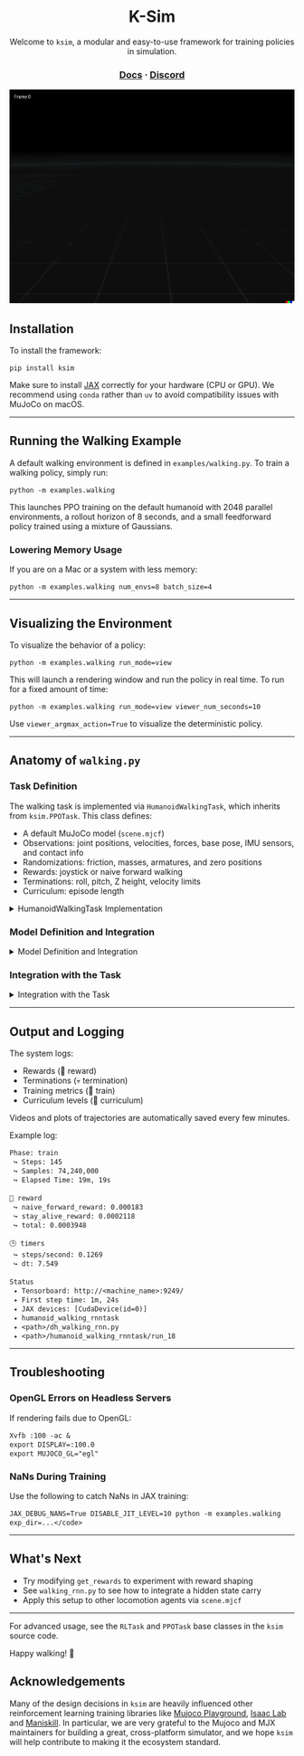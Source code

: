 <div align="center">
<h1>K-Sim</h1>
<p>Welcome to <code>ksim</code>, a modular and easy-to-use framework for training policies in simulation.</p>
<h3>
  <a href="https://url.kscale.dev/docs">Docs</a> ·
  <a href="https://url.kscale.dev/discord">Discord</a>
</h3>
<img src="./assets/policy.gif" alt="Policy" />
</div>

## Installation

To install the framework:

```
pip install ksim
```

Make sure to install [JAX](https://github.com/google/jax#installation) correctly for your hardware (CPU or GPU). We recommend using `conda` rather than `uv` to avoid compatibility issues with MuJoCo on macOS.

---

## Running the Walking Example

A default walking environment is defined in `examples/walking.py`. To train a walking policy, simply run:

```
python -m examples.walking
```

This launches PPO training on the default humanoid with 2048 parallel environments, a rollout horizon of 8 seconds, and a small feedforward policy trained using a mixture of Gaussians.

### Lowering Memory Usage

If you are on a Mac or a system with less memory:

```
python -m examples.walking num_envs=8 batch_size=4
```

---

## Visualizing the Environment

To visualize the behavior of a policy:

```
python -m examples.walking run_mode=view
```

This will launch a rendering window and run the policy in real time. To run for a fixed amount of time:

```
python -m examples.walking run_mode=view viewer_num_seconds=10
```

Use `viewer_argmax_action=True` to visualize the deterministic policy.

---

## Anatomy of `walking.py`

### Task Definition

The walking task is implemented via `HumanoidWalkingTask`, which inherits from `ksim.PPOTask`. This class defines:

- A default MuJoCo model (`scene.mjcf`)
- Observations: joint positions, velocities, forces, base pose, IMU sensors, and contact info
- Randomizations: friction, masses, armatures, and zero positions
- Rewards: joystick or naive forward walking
- Terminations: roll, pitch, Z height, velocity limits
- Curriculum: episode length

<details>
  <summary>HumanoidWalkingTask Implementation</summary>

```python
class HumanoidWalkingTask(ksim.PPOTask[Config], Generic[Config]):
    def get_mujoco_model(self) -> mujoco.MjModel:
        mjcf_path = (Path(__file__).parent / "data" / "scene.mjcf").resolve().as_posix()
        return mujoco.MjModel.from_xml_path(mjcf_path)

    def get_mujoco_model_metadata(self, mj_model: mujoco.MjModel) -> ksim.Metadata:
        return ksim.Metadata.from_model(
            mj_model,
            kp=self.config.kp,
            kd=self.config.kd,
            armature=self.config.armature,
            friction=self.config.friction,
        )

    def get_actuators(
        self,
        physics_model: ksim.PhysicsModel,
        metadata: dict[str, JointMetadataOutput] | None = None,
    ) -> ksim.Actuators:
        assert metadata is not None, "Metadata is required"
        return ksim.MITPositionActuators(
            physics_model=physics_model,
            joint_name_to_metadata=metadata,
        )

    def get_physics_randomizers(self, physics_model: ksim.PhysicsModel) -> list[ksim.PhysicsRandomizer]:
        return [
            ksim.StaticFrictionRandomizer(),
            ksim.ArmatureRandomizer(),
            ksim.MassMultiplicationRandomizer.from_body_name(physics_model, "torso"),
            ksim.JointDampingRandomizer(),
            ksim.JointZeroPositionRandomizer(),
        ]

    def get_events(self, physics_model: ksim.PhysicsModel) -> list[ksim.Event]:
        return [
            ksim.PushEvent(
                x_force=1.0,
                y_force=1.0,
                z_force=0.0,
                x_angular_force=0.1,
                y_angular_force=0.1,
                z_angular_force=0.3,
                interval_range=(0.25, 0.75),
            ),
        ]

    def get_resets(self, physics_model: ksim.PhysicsModel) -> list[ksim.Reset]:
        return [
            ksim.RandomJointPositionReset(),
            ksim.RandomJointVelocityReset(),
        ]

    def get_observations(self, physics_model: ksim.PhysicsModel) -> list[ksim.Observation]:
        return [
            ksim.JointPositionObservation(),
            ksim.JointVelocityObservation(),
            ksim.ActuatorForceObservation(),
            ksim.CenterOfMassInertiaObservation(),
            ksim.CenterOfMassVelocityObservation(),
            ksim.BasePositionObservation(),
            ksim.BaseOrientationObservation(),
            ksim.BaseLinearVelocityObservation(),
            ksim.BaseAngularVelocityObservation(),
            ksim.BaseLinearAccelerationObservation(),
            ksim.BaseAngularAccelerationObservation(),
            ksim.ProjectedGravityObservation.create(
                physics_model=physics_model,
                framequat_name="orientation",
            ),
            ksim.ActuatorAccelerationObservation(),
            ksim.SensorObservation.create(physics_model=physics_model, sensor_name="imu_acc"),
            ksim.SensorObservation.create(physics_model=physics_model, sensor_name="imu_gyro"),
            ksim.SensorObservation.create(physics_model=physics_model, sensor_name="local_linvel"),
            ksim.SensorObservation.create(physics_model=physics_model, sensor_name="upvector"),
            ksim.SensorObservation.create(physics_model=physics_model, sensor_name="forwardvector"),
            ksim.SensorObservation.create(physics_model=physics_model, sensor_name="global_linvel"),
            ksim.SensorObservation.create(physics_model=physics_model, sensor_name="global_angvel"),
            ksim.SensorObservation.create(physics_model=physics_model, sensor_name="position"),
            ksim.SensorObservation.create(physics_model=physics_model, sensor_name="orientation"),
            ksim.SensorObservation.create(physics_model=physics_model, sensor_name="right_foot_global_linvel"),
            ksim.SensorObservation.create(physics_model=physics_model, sensor_name="left_foot_global_linvel"),
            ksim.SensorObservation.create(physics_model=physics_model, sensor_name="left_foot_upvector"),
            ksim.SensorObservation.create(physics_model=physics_model, sensor_name="right_foot_upvector"),
            ksim.SensorObservation.create(physics_model=physics_model, sensor_name="left_foot_pos"),
            ksim.SensorObservation.create(physics_model=physics_model, sensor_name="right_foot_pos"),
            ksim.FeetContactObservation.create(
                physics_model=physics_model,
                foot_left_geom_names=["foot_left"],
                foot_right_geom_names=["foot_right"],
                floor_geom_names=["floor"],
            ),
            ksim.FeetPositionObservation.create(
                physics_model=physics_model,
                foot_left_body_name="foot_left",
                foot_right_body_name="foot_right",
            ),
            ksim.FeetOrientationObservation.create(
                physics_model=physics_model,
                foot_left_body_name="foot_left",
                foot_right_body_name="foot_right",
            ),
            ksim.TimestepObservation(),
        ]

    def get_commands(self, physics_model: ksim.PhysicsModel) -> list[ksim.Command]:
        return [
            (
                ksim.JoystickCommand(
                    ranges=((0, 1),) if self.config.move_forward_command else ((0, 4),),
                    switch_prob=self.config.ctrl_dt / 5,  # Switch every 5 seconds, on average.
                )
            ),
        ]

    def get_rewards(self, physics_model: ksim.PhysicsModel) -> list[ksim.Reward]:
        rewards: list[ksim.Reward] = [
            ksim.StayAliveReward(scale=1.0),
            ksim.XYAngularVelocityPenalty(scale=-0.001),
        ]

        if self.config.naive_forward_reward:
            rewards += [
                ksim.NaiveForwardReward(
                    scale=1.0,
                ),
            ]

        else:
            rewards += [
                ksim.JoystickReward(
                    linear_velocity_clip_max=self.config.linear_velocity_clip_max,
                    angular_velocity_clip_max=self.config.angular_velocity_clip_max,
                    command_name="joystick_command",
                    scale=1.0,
                ),
            ]

        return rewards

    def get_terminations(self, physics_model: ksim.PhysicsModel) -> list[ksim.Termination]:
        return [
            ksim.BadZTermination(unhealthy_z_lower=0.9, unhealthy_z_upper=1.6),
            ksim.NotUprightTermination(max_radians=math.pi / 3),
            ksim.FastAccelerationTermination(),
            ksim.FarFromOriginTermination(max_dist=10.0),
        ]

    def get_curriculum(self, physics_model: ksim.PhysicsModel) -> ksim.Curriculum:
        return ksim.EpisodeLengthCurriculum(
            num_levels=self.config.num_curriculum_levels,
            increase_threshold=self.config.increase_threshold,
            decrease_threshold=self.config.decrease_threshold,
            min_level_steps=self.config.min_level_steps,
        )
```

</details>

### Model Definition and Integration

<details>
  <summary>Model Definition and Integration</summary>

```python
NUM_JOINTS = 21

class DefaultHumanoidActor(eqx.Module):
    """Actor for the walking task."""

    mlp: eqx.nn.MLP
    min_std: float = eqx.static_field()
    max_std: float = eqx.static_field()
    var_scale: float = eqx.static_field()
    num_mixtures: int = eqx.static_field()

    def __init__(
        self,
        key: PRNGKeyArray,
        *,
        min_std: float,
        max_std: float,
        var_scale: float,
        hidden_size: int,
        depth: int,
        num_mixtures: int,
    ) -> None:
        num_inputs = NUM_INPUTS
        num_outputs = NUM_JOINTS

        self.mlp = eqx.nn.MLP(
            in_size=num_inputs,
            out_size=num_outputs * 3 * num_mixtures,
            width_size=hidden_size,
            depth=depth,
            key=key,
            activation=jax.nn.relu,
        )
        self.min_std = min_std
        self.max_std = max_std
        self.var_scale = var_scale
        self.num_mixtures = num_mixtures

    def forward(self, obs_n: Array) -> distrax.Distribution:
        prediction_n = self.mlp(obs_n)

        # Splits the predictions into means, standard deviations, and logits.
        slice_len = NUM_JOINTS * self.num_mixtures
        mean_nm = prediction_n[:slice_len].reshape(NUM_JOINTS, self.num_mixtures)
        std_nm = prediction_n[slice_len : slice_len * 2].reshape(NUM_JOINTS, self.num_mixtures)
        logits_nm = prediction_n[slice_len * 2 :].reshape(NUM_JOINTS, self.num_mixtures)

        # Softplus and clip to ensure positive standard deviations.
        std_nm = jnp.clip((jax.nn.softplus(std_nm) + self.min_std) * self.var_scale, max=self.max_std)
        dist_n = ksim.MixtureOfGaussians(means_nm=mean_nm, stds_nm=std_nm, logits_nm=logits_nm)
        return dist_n


class DefaultHumanoidCritic(eqx.Module):
    """Critic for the walking task."""

    mlp: eqx.nn.MLP

    def __init__(
        self,
        key: PRNGKeyArray,
        *,
        hidden_size: int,
        depth: int,
    ) -> None:
        num_inputs = NUM_INPUTS
        num_outputs = 1

        self.mlp = eqx.nn.MLP(
            in_size=num_inputs,
            out_size=num_outputs,
            width_size=hidden_size,
            depth=depth,
            key=key,
            activation=jax.nn.relu,
        )

    def forward(self, obs_n: Array) -> Array:
        return self.mlp(obs_n)


class DefaultHumanoidModel(eqx.Module):
    actor: DefaultHumanoidActor
    critic: DefaultHumanoidCritic

    def __init__(
        self,
        key: PRNGKeyArray,
        *,
        hidden_size: int,
        depth: int,
        num_mixtures: int,
    ) -> None:
        self.actor = DefaultHumanoidActor(
            key,
            min_std=0.01,
            max_std=1.0,
            var_scale=0.5,
            hidden_size=hidden_size,
            depth=depth,
            num_mixtures=num_mixtures,
        )
        self.critic = DefaultHumanoidCritic(
            key,
            hidden_size=hidden_size,
            depth=depth,
        )
```

</details>

### Integration with the Task

<details>
  <summary>Integration with the Task</summary>

```python
class HumanoidWalkingTask(ksim.PPOTask[Config], Generic[Config]):
    def get_optimizer(self) -> optax.GradientTransformation:
        optimizer = optax.chain(
            optax.clip_by_global_norm(self.config.max_grad_norm),
            (
                optax.adam(self.config.learning_rate)
                if self.config.adam_weight_decay == 0.0
                else optax.adamw(self.config.learning_rate, weight_decay=self.config.adam_weight_decay)
            ),
        )

        return optimizer

    def get_model(self, key: PRNGKeyArray) -> DefaultHumanoidModel:
        return DefaultHumanoidModel(
            key,
            hidden_size=self.config.hidden_size,
            depth=self.config.depth,
            num_mixtures=self.config.num_mixtures,
        )

    def get_initial_model_carry(self, rng: PRNGKeyArray) -> None:
        return None

    def run_actor(
        self,
        model: DefaultHumanoidActor,
        observations: xax.FrozenDict[str, Array],
        commands: xax.FrozenDict[str, Array],
    ) -> distrax.Distribution:
        timestep_1 = observations["timestep_observation"]
        dh_joint_pos_j = observations["joint_position_observation"]
        dh_joint_vel_j = observations["joint_velocity_observation"]
        com_inertia_n = observations["center_of_mass_inertia_observation"]
        com_vel_n = observations["center_of_mass_velocity_observation"]
        imu_acc_3 = observations["sensor_observation_imu_acc"]
        imu_gyro_3 = observations["sensor_observation_imu_gyro"]
        proj_grav_3 = observations["projected_gravity_observation"]
        act_frc_obs_n = observations["actuator_force_observation"]
        base_pos_3 = observations["base_position_observation"]
        base_quat_4 = observations["base_orientation_observation"]
        lin_vel_obs_3 = observations["base_linear_velocity_observation"]
        ang_vel_obs_3 = observations["base_angular_velocity_observation"]
        joystick_cmd_1 = commands["joystick_command"]
        joystick_cmd_ohe_6 = jax.nn.one_hot(joystick_cmd_1, num_classes=6).squeeze(-2)

        obs_n = jnp.concatenate(
            [
                jnp.cos(timestep_1),  # 1
                jnp.sin(timestep_1),  # 1
                dh_joint_pos_j,  # NUM_JOINTS
                dh_joint_vel_j / 10.0,  # NUM_JOINTS
                com_inertia_n,  # 160
                com_vel_n,  # 96
                proj_grav_3,  # 3
                act_frc_obs_n / 100.0,  # NUM_JOINTS
                base_pos_3,  # 3
                base_quat_4,  # 4
                lin_vel_obs_3,  # 3
                ang_vel_obs_3,  # 3
                joystick_cmd_ohe_6,  # 6
            ],
            axis=-1,
        )

        return model.forward(obs_n)

    def run_critic(
        self,
        model: DefaultHumanoidCritic,
        observations: xax.FrozenDict[str, Array],
        commands: xax.FrozenDict[str, Array],
    ) -> Array:
        timestep_1 = observations["timestep_observation"]
        dh_joint_pos_j = observations["joint_position_observation"]
        dh_joint_vel_j = observations["joint_velocity_observation"]
        com_inertia_n = observations["center_of_mass_inertia_observation"]
        com_vel_n = observations["center_of_mass_velocity_observation"]
        imu_acc_3 = observations["sensor_observation_imu_acc"]
        imu_gyro_3 = observations["sensor_observation_imu_gyro"]
        proj_grav_3 = observations["projected_gravity_observation"]
        act_frc_obs_n = observations["actuator_force_observation"]
        base_pos_3 = observations["base_position_observation"]
        base_quat_4 = observations["base_orientation_observation"]
        lin_vel_obs_3 = observations["base_linear_velocity_observation"]
        ang_vel_obs_3 = observations["base_angular_velocity_observation"]
        joystick_cmd_1 = commands["joystick_command"]
        joystick_cmd_ohe_6 = jax.nn.one_hot(joystick_cmd_1, num_classes=6).squeeze(-2)

        obs_n = jnp.concatenate(
            [
                jnp.cos(timestep_1),  # 1
                jnp.sin(timestep_1),  # 1
                dh_joint_pos_j,  # NUM_JOINTS
                dh_joint_vel_j / 10.0,  # NUM_JOINTS
                com_inertia_n,  # 160
                com_vel_n,  # 96
                proj_grav_3,  # 3
                act_frc_obs_n / 100.0,  # NUM_JOINTS
                base_pos_3,  # 3
                base_quat_4,  # 4
                lin_vel_obs_3,  # 3
                ang_vel_obs_3,  # 3
                joystick_cmd_ohe_6,  # 6
            ],
            axis=-1,
        )

        return model.forward(obs_n)

    def get_ppo_variables(
        self,
        model: DefaultHumanoidModel,
        trajectory: ksim.Trajectory,
        model_carry: None,
        rng: PRNGKeyArray,
    ) -> tuple[ksim.PPOVariables, None]:
        # Vectorize over the time dimensions.
        def get_log_prob(transition: ksim.Trajectory) -> Array:
            action_dist_tj = self.run_actor(model.actor, transition.obs, transition.command)
            log_probs_tj = action_dist_tj.log_prob(transition.action)
            assert isinstance(log_probs_tj, Array)
            return log_probs_tj

        log_probs_tj = jax.vmap(get_log_prob)(trajectory)
        assert isinstance(log_probs_tj, Array)

        # Vectorize over the time dimensions.
        values_tj = jax.vmap(self.run_critic, in_axes=(None, 0, 0))(model.critic, trajectory.obs, trajectory.command)

        ppo_variables = ksim.PPOVariables(
            log_probs=log_probs_tj,
            values=values_tj.squeeze(-1),
        )

        return ppo_variables, None

    def sample_action(
        self,
        model: DefaultHumanoidModel,
        model_carry: None,
        physics_model: ksim.PhysicsModel,
        physics_state: ksim.PhysicsState,
        observations: xax.FrozenDict[str, Array],
        commands: xax.FrozenDict[str, Array],
        rng: PRNGKeyArray,
        argmax: bool,
    ) -> ksim.Action:
        action_dist_j = self.run_actor(
            model=model.actor,
            observations=observations,
            commands=commands,
        )
        action_j = action_dist_j.mode() if argmax else action_dist_j.sample(seed=rng)
        return ksim.Action(action=action_j, carry=None)
```

</details>

---

## Output and Logging

The system logs:

- Rewards (🎁 reward)
- Terminations (💀 termination)
- Training metrics (🚂 train)
- Curriculum levels (🔄 curriculum)

Videos and plots of trajectories are automatically saved every few minutes.

Example log:

```
Phase: train
 ↪ Steps: 145
 ↪ Samples: 74,240,000
 ↪ Elapsed Time: 19m, 19s

🎁 reward
 ↪ naive_forward_reward: 0.000183
 ↪ stay_alive_reward: 0.0002118
 ↪ total: 0.0003948

🕒 timers
 ↪ steps/second: 0.1269
 ↪ dt: 7.549

Status
 ✦ Tensorboard: http://<machine_name>:9249/
 ✦ First step time: 1m, 24s
 ✦ JAX devices: [CudaDevice(id=0)]
 ✦ humanoid_walking_rnntask
 ✦ <path>/dh_walking_rnn.py
 ✦ <path>/humanoid_walking_rnntask/run_18
```

---

## Troubleshooting

### OpenGL Errors on Headless Servers

If rendering fails due to OpenGL:

```
Xvfb :100 -ac &
export DISPLAY=:100.0
export MUJOCO_GL="egl"
```

### NaNs During Training

Use the following to catch NaNs in JAX training:

```
JAX_DEBUG_NANS=True DISABLE_JIT_LEVEL=10 python -m examples.walking exp_dir=...</code>
```

---

## What's Next

- Try modifying `get_rewards` to experiment with reward shaping
- See `walking_rnn.py` to see how to integrate a hidden state carry
- Apply this setup to other locomotion agents via `scene.mjcf`

---

For advanced usage, see the `RLTask` and `PPOTask` base classes in the `ksim` source code.

Happy walking! 🚶

## Acknowledgements

Many of the design decisions in `ksim` are heavily influenced other reinforcement learning training libraries like [Mujoco Playground](https://github.com/google-deepmind/mujoco_playground), [Isaac Lab](https://isaac-sim.github.io/IsaacLab/main/index.html) and [Maniskill](https://github.com/haosulab/ManiSkill). In particular, we are very grateful to the Mujoco and MJX maintainers for building a great, cross-platform simulator, and we hope `ksim` will help contribute to making it the ecosystem standard.
